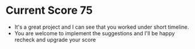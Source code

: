 # Current Score 75

- It's  a great project and I can see that you worked under short timeline.
- You are welcome to implement the suggestions and I'll be happy recheck and upgrade your score
